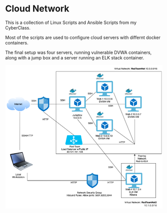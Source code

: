 # Cloud Network
This is a collection of Linux Scripts and Ansible Scripts from my CyberClass. 

Most of the scripts are used to configure cloud servers with differnt docker containers.

The final setup was four servers, running vulnerable DVWA containers, along with a jump box and a server running an ELK stack container.

![](./diagrams/Project_I_Cloud_Diagram.png)
